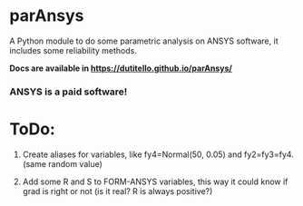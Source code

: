 # parAnsys
A Python module to do some parametric analysis on ANSYS software, it includes some reliability methods.

**Docs are available in https://dutitello.github.io/parAnsys/**

### ANSYS is a paid software!

# ToDo:
1) Create aliases for variables, like fy4=Normal(50, 0.05) and fy2=fy3=fy4. (same random value)
   
2) Add some R and S to FORM-ANSYS variables, this way it could know if grad is right or not (is it real? R is always positive?)
